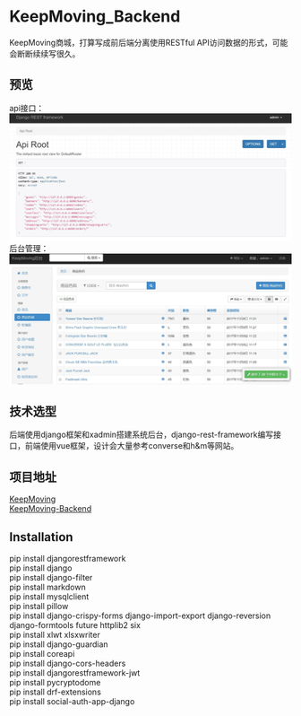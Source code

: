 # KeepMoving_Backend

KeepMoving商城，打算写成前后端分离使用RESTful API访问数据的形式，可能会断断续续写很久。

## 预览

api接口：
![](https://raw.githubusercontent.com/Albino1995/Albino1995.github.io/master/img/20171108/api.jpg)
后台管理：
![](https://raw.githubusercontent.com/Albino1995/Albino1995.github.io/master/img/20171108/backend.jpg)

## 技术选型

后端使用django框架和xadmin搭建系统后台，django-rest-framework编写接口，前端使用vue框架，设计会大量参考converse和h&m等网站。

## 项目地址

[KeepMoving](https://github.com/Albino1995/KeepMoving)<br>
[KeepMoving-Backend](https://github.com/Albino1995/KeepMoving_Backend)

## Installation

pip install djangorestframework<br>
pip install django<br>
pip install django-filter<br>
pip install markdown<br>
pip install mysqlclient<br>
pip install pillow<br>
pip install django-crispy-forms django-import-export django-reversion django-formtools future httplib2 six<br>
pip install xlwt xlsxwriter<br>
pip install django-guardian<br>
pip install coreapi<br>
pip install django-cors-headers<br>
pip install djangorestframework-jwt<br>
pip install pycryptodome<br>
pip install drf-extensions<br>
pip install social-auth-app-django
